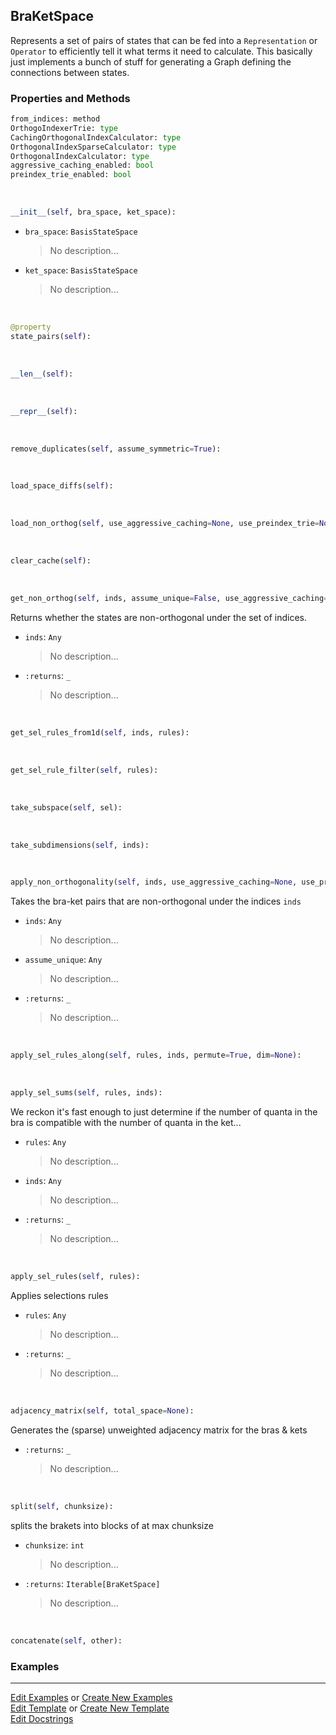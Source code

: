 ## <a id="Psience.BasisReps.StateSpaces.BraKetSpace">BraKetSpace</a>
Represents a set of pairs of states that can be fed into a `Representation` or `Operator`
to efficiently tell it what terms it need to calculate.
This basically just implements a bunch of stuff for generating a Graph defining
the connections between states.

### Properties and Methods
```python
from_indices: method
OrthogoIndexerTrie: type
CachingOrthogonalIndexCalculator: type
OrthogonalIndexSparseCalculator: type
OrthogonalIndexCalculator: type
aggressive_caching_enabled: bool
preindex_trie_enabled: bool
```
<a id="Psience.BasisReps.StateSpaces.BraKetSpace.__init__" class="docs-object-method">&nbsp;</a>
```python
__init__(self, bra_space, ket_space): 
```

- `bra_space`: `BasisStateSpace`
    >No description...
- `ket_space`: `BasisStateSpace`
    >No description...

<a id="Psience.BasisReps.StateSpaces.BraKetSpace.state_pairs" class="docs-object-method">&nbsp;</a>
```python
@property
state_pairs(self): 
```

<a id="Psience.BasisReps.StateSpaces.BraKetSpace.__len__" class="docs-object-method">&nbsp;</a>
```python
__len__(self): 
```

<a id="Psience.BasisReps.StateSpaces.BraKetSpace.__repr__" class="docs-object-method">&nbsp;</a>
```python
__repr__(self): 
```

<a id="Psience.BasisReps.StateSpaces.BraKetSpace.remove_duplicates" class="docs-object-method">&nbsp;</a>
```python
remove_duplicates(self, assume_symmetric=True): 
```

<a id="Psience.BasisReps.StateSpaces.BraKetSpace.load_space_diffs" class="docs-object-method">&nbsp;</a>
```python
load_space_diffs(self): 
```

<a id="Psience.BasisReps.StateSpaces.BraKetSpace.load_non_orthog" class="docs-object-method">&nbsp;</a>
```python
load_non_orthog(self, use_aggressive_caching=None, use_preindex_trie=None, preindex_trie_depth=None): 
```

<a id="Psience.BasisReps.StateSpaces.BraKetSpace.clear_cache" class="docs-object-method">&nbsp;</a>
```python
clear_cache(self): 
```

<a id="Psience.BasisReps.StateSpaces.BraKetSpace.get_non_orthog" class="docs-object-method">&nbsp;</a>
```python
get_non_orthog(self, inds, assume_unique=False, use_aggressive_caching=None, use_preindex_trie=None, preindex_trie_depth=None): 
```
Returns whether the states are non-orthogonal under the set of indices.
- `inds`: `Any`
    >No description...
- `:returns`: `_`
    >No description...

<a id="Psience.BasisReps.StateSpaces.BraKetSpace.get_sel_rules_from1d" class="docs-object-method">&nbsp;</a>
```python
get_sel_rules_from1d(self, inds, rules): 
```

<a id="Psience.BasisReps.StateSpaces.BraKetSpace.get_sel_rule_filter" class="docs-object-method">&nbsp;</a>
```python
get_sel_rule_filter(self, rules): 
```

<a id="Psience.BasisReps.StateSpaces.BraKetSpace.take_subspace" class="docs-object-method">&nbsp;</a>
```python
take_subspace(self, sel): 
```

<a id="Psience.BasisReps.StateSpaces.BraKetSpace.take_subdimensions" class="docs-object-method">&nbsp;</a>
```python
take_subdimensions(self, inds): 
```

<a id="Psience.BasisReps.StateSpaces.BraKetSpace.apply_non_orthogonality" class="docs-object-method">&nbsp;</a>
```python
apply_non_orthogonality(self, inds, use_aggressive_caching=None, use_preindex_trie=None, preindex_trie_depth=None, assume_unique=False): 
```
Takes the bra-ket pairs that are non-orthogonal under the indices `inds`
- `inds`: `Any`
    >No description...
- `assume_unique`: `Any`
    >No description...
- `:returns`: `_`
    >No description...

<a id="Psience.BasisReps.StateSpaces.BraKetSpace.apply_sel_rules_along" class="docs-object-method">&nbsp;</a>
```python
apply_sel_rules_along(self, rules, inds, permute=True, dim=None): 
```

<a id="Psience.BasisReps.StateSpaces.BraKetSpace.apply_sel_sums" class="docs-object-method">&nbsp;</a>
```python
apply_sel_sums(self, rules, inds): 
```
We reckon it's fast enough to just determine if the number
        of quanta in the bra is compatible with the number of
        quanta in the ket...
- `rules`: `Any`
    >No description...
- `inds`: `Any`
    >No description...
- `:returns`: `_`
    >No description...

<a id="Psience.BasisReps.StateSpaces.BraKetSpace.apply_sel_rules" class="docs-object-method">&nbsp;</a>
```python
apply_sel_rules(self, rules): 
```
Applies selections rules
- `rules`: `Any`
    >No description...
- `:returns`: `_`
    >No description...

<a id="Psience.BasisReps.StateSpaces.BraKetSpace.adjacency_matrix" class="docs-object-method">&nbsp;</a>
```python
adjacency_matrix(self, total_space=None): 
```
Generates the (sparse) unweighted adjacency matrix for the bras & kets
- `:returns`: `_`
    >No description...

<a id="Psience.BasisReps.StateSpaces.BraKetSpace.split" class="docs-object-method">&nbsp;</a>
```python
split(self, chunksize): 
```
splits the brakets into blocks of at max chunksize
- `chunksize`: `int`
    >No description...
- `:returns`: `Iterable[BraKetSpace]`
    >No description...

<a id="Psience.BasisReps.StateSpaces.BraKetSpace.concatenate" class="docs-object-method">&nbsp;</a>
```python
concatenate(self, other): 
```

### Examples


___

[Edit Examples](https://github.com/McCoyGroup/Psience/edit/edit/ci/examples/ci/docs/Psience/BasisReps/StateSpaces/BraKetSpace.md) or 
[Create New Examples](https://github.com/McCoyGroup/Psience/new/edit/?filename=ci/examples/ci/docs/Psience/BasisReps/StateSpaces/BraKetSpace.md) <br/>
[Edit Template](https://github.com/McCoyGroup/Psience/edit/edit/ci/docs/ci/docs/Psience/BasisReps/StateSpaces/BraKetSpace.md) or 
[Create New Template](https://github.com/McCoyGroup/Psience/new/edit/?filename=ci/docs/templates/ci/docs/Psience/BasisReps/StateSpaces/BraKetSpace.md) <br/>
[Edit Docstrings](https://github.com/McCoyGroup/Psience/edit/edit/Psience/BasisReps/StateSpaces.py?message=Update%20Docs)